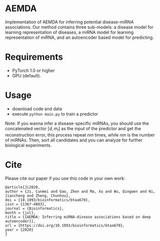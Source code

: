 # AEMDA
Implementation of AEMDA for inferring potential disease-miRNA associations. Our method contains three sub-models: a disease model for learning representation of diseases, a miRNA model for learning representation of miRNA, and an autoencoder based model for predicting. 

# Requirements
  * PyTorch 1.0 or higher
  * GPU (default).

# Usage
  * download code and data
  * execute ```python main.py``` to train a predictor
  

Note: If you wanna infer a disease-specific miRNAs, you should use the concatenated vector $[d, m_i]$ as the input of the predictor and get the reconstruction error, this process repeat $nm$ times, while $nm$ is the number of miRNAs. Then, sort all candidates and you can analyze for further biological experiments.

# Cite
Please cite our paper if you use this code in your own work:
```
@article{Ji2020,
author = {Ji, Cunmei and Gao, Zhen and Ma, Xu and Wu, Qingwen and Ni, Jiancheng and Zheng, Chunhou},
doi = {10.1093/bioinformatics/btaa670},
issn = {1367-4803},
journal = {Bioinformatics},
month = {jul},
title = {{AEMDA: Inferring miRNA-disease associations based on deep autoencoder}},
url = {https://doi.org/10.1093/bioinformatics/btaa670},
year = {2020}
}
```
